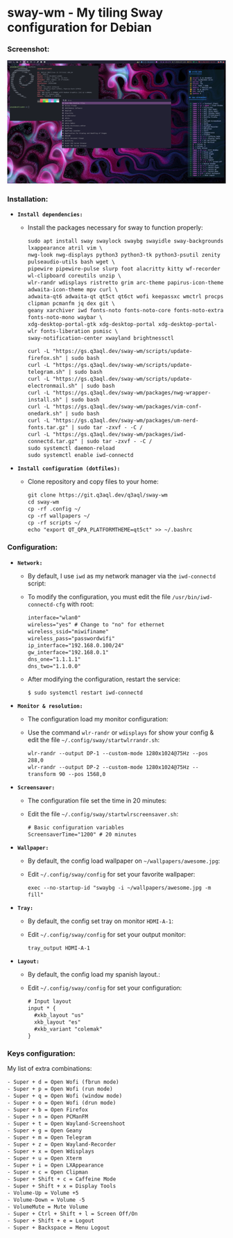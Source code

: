 sway-wm - My tiling Sway configuration for Debian
================================================================

### Screenshot:

![sway](/examples/sway.png)

### Installation:

  * **`Install dependencies:`**
  
    * Install the packages necessary for sway to function properly:

      ```shell
      sudo apt install sway swaylock swaybg swayidle sway-backgrounds lxappearance atril vim \
      nwg-look nwg-displays python3 python3-tk python3-psutil zenity pulseaudio-utils bash wget \
      pipewire pipewire-pulse slurp foot alacritty kitty wf-recorder wl-clipboard coreutils unzip \
      wlr-randr wdisplays ristretto grim arc-theme papirus-icon-theme adwaita-icon-theme mpv curl \
      adwaita-qt6 adwaita-qt qt5ct qt6ct wofi keepassxc wmctrl procps clipman pcmanfm jq dex git \
      geany xarchiver iwd fonts-noto fonts-noto-core fonts-noto-extra fonts-noto-mono waybar \
      xdg-desktop-portal-gtk xdg-desktop-portal xdg-desktop-portal-wlr fonts-liberation psmisc \
      sway-notification-center xwayland brightnessctl
      ````

      ```shell
      curl -L "https://gs.q3aql.dev/sway-wm/scripts/update-firefox.sh" | sudo bash
      curl -L "https://gs.q3aql.dev/sway-wm/scripts/update-telegram.sh" | sudo bash
      curl -L "https://gs.q3aql.dev/sway-wm/scripts/update-electronmail.sh" | sudo bash
      curl -L "https://gs.q3aql.dev/sway-wm/packages/nwg-wrapper-install.sh" | sudo bash
      curl -L "https://gs.q3aql.dev/sway-wm/packages/vim-conf-onedark.sh" | sudo bash
      curl -L "https://gs.q3aql.dev/sway-wm/packages/um-nerd-fonts.tar.gz" | sudo tar -zxvf - -C /
      curl -L "https://gs.q3aql.dev/sway-wm/packages/iwd-connectd.tar.gz" | sudo tar -zxvf - -C /
      sudo systemctl daemon-reload
      sudo systemctl enable iwd-connectd
      ````
 
  * **`Install configuration (dotfiles):`**
  
    * Clone repository and copy files to your home:

      ```shell
      git clone https://git.q3aql.dev/q3aql/sway-wm
      cd sway-wm
      cp -rf .config ~/
      cp -rf wallpapers ~/
      cp -rf scripts ~/
      echo "export QT_QPA_PLATFORMTHEME=qt5ct" >> ~/.bashrc
      ````

### Configuration:

  * **`Network:`**
  
    * By default, I use `iwd` as my network manager via the `iwd-connectd` script:
    * To modify the configuration, you must edit the file `/usr/bin/iwd-connectd-cfg` with root:
    
      ```shell
      interface="wlan0"
      wireless="yes" # Change to "no" for ethernet
      wireless_ssid="miwifiname"
      wireless_pass="passwordwifi"
      ip_interface="192.168.0.100/24"
      gw_interface="192.168.0.1"
      dns_one="1.1.1.1"
      dns_two="1.1.0.0"
      ````

    * After modifying the configuration, restart the service:

      ```shell
      $ sudo systemctl restart iwd-connectd
      ````

  * **`Monitor & resolution:`**
  
    * The configuration load my monitor configuration:
    * Use the command `wlr-randr` or `wdisplays` for show your config & edit the file `~/.config/sway/startwlrrandr.sh`:
    
      ```shell
      wlr-randr --output DP-1 --custom-mode 1280x1024@75Hz --pos 288,0
      wlr-randr --output DP-2 --custom-mode 1280x1024@75Hz --transform 90 --pos 1568,0
      ````

  * **`Screensaver:`**
  
    * The configuration file set the time in 20 minutes:
    * Edit the file `~/.config/sway/startwlrscreensaver.sh`:
    
      ```shell
      # Basic configuration variables
      ScreensaverTime="1200" # 20 minutes
      ````

 * **`Wallpaper:`**
  
    * By default, the config load wallpaper on `~/wallpapers/awesome.jpg`:
    * Edit  `~/.config/sway/config` for set your favorite wallpaper:
    
      ```shell
      exec --no-startup-id "swaybg -i ~/wallpapers/awesome.jpg -m fill"
      ````

 * **`Tray:`**
  
    * By default, the config set tray on monitor `HDMI-A-1`:
    * Edit  `~/.config/sway/config` for set your output monitor:
    
      ```shell
      tray_output HDMI-A-1
      ````

  * **`Layout:`**
  
    * By default, the config load my spanish layout.:
    * Edit  `~/.config/sway/config` for set your configuration:
    
      ```shell
      # Input layout
      input * {
        #xkb_layout "us"
        xkb_layout "es"
        #xkb_variant "colemak"
      }
      ````

### Keys configuration:

My list of extra combinations:

    - Super + d = Open Wofi (fbrun mode)
    - Super + p = Open Wofi (run mode)
    - Super + q = Open Wofi (window mode)
    - Super + o = Open Wofi (drun mode)
    - Super + b = Open Firefox
    - Super + n = Open PCManFM
    - Super + t = Open Wayland-Screenshoot
    - Super + g = Open Geany
    - Super + m = Open Telegram 
    - Super + z = Open Wayland-Recorder
    - Super + x = Open Wdisplays
    - Super + u = Open Xterm
    - Super + i = Open LXAppearance
    - Super + c = Open Clipman
    - Super + Shift + c = Caffeine Mode
    - Super + Shift + x = Display Tools
    - Volume-Up = Volume +5
    - Volume-Down = Volume -5
    - VolumeMute = Mute Volume
    - Super + Ctrl + Shift + l = Screen Off/On
    - Super + Shift + e = Logout
    - Super + Backspace = Menu Logout
